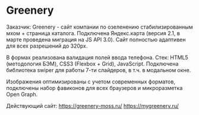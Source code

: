 # Greenery


Заказчик: Greenery - сайт компании по озеленению стабилизированным мхом + страница каталога.
Подключена Яндекс.карта (версия 2.1, в марте проведена миграция на JS API 3.0). 
Сайт полностью адаптивен для всех разрешений до 320px. 

В формах реализована валидация полей ввода телефона.
Стек: HTML5 (методология БЭМ), CSS3 (Flexbox + Grid), JavaScript. 
Подключена библиотека swiper для работы 7-ти слайдеров, в т.ч. в модальном окне. 

Изображения оптимизированы с учетом современных форматов, подключены набор фавиконов для всех браузеров
и микроразметка Open Graph.

Действующий сайт: 
https://greenery-moss.ru/
https://mygreenery.ru/